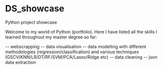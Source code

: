 # DS_showcase
Python project showcase

Welcome to my world of Python (portfolio).
Here I have listed all the skills I learned throughout my master degree so far:

-- webscrapping
-- data visualisation
-- data modelling with different methodologies (regression/classification) and various techniques (GSCV/KNN/LR/DT/RF/SVM/PCA/Lasso/Ridge etc)
-- data cleaning
-- json data extraction
